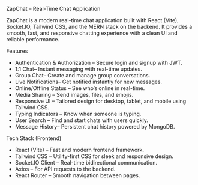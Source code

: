  ZapChat – Real-Time Chat Application

ZapChat is a modern real-time chat application built with React (Vite), Socket.IO, Tailwind CSS, and the MERN stack on the backend.
It provides a smooth, fast, and responsive chatting experience with a clean UI and reliable performance.

 Features

* Authentication & Authorization – Secure login and signup with JWT.
* 1:1 Chat– Instant messaging with real-time updates.
* Group Chat– Create and manage group conversations.
* Live Notifications– Get notified instantly for new messages.
* Online/Offline Status – See who’s online in real-time.
* Media Sharing – Send images, files, and emojis.
* Responsive UI – Tailored design for desktop, tablet, and mobile using Tailwind CSS.
* Typing Indicators – Know when someone is typing.
* User Search – Find and start chats with users quickly.
* Message History– Persistent chat history powered by MongoDB.

 Tech Stack (Frontend)

* React (Vite) – Fast and modern frontend framework.
* Tailwind CSS – Utility-first CSS for sleek and responsive design.
* Socket.IO Client – Real-time bidirectional communication.
* Axios – For API requests to the backend.
* React Router – Smooth navigation between pages.

 



 







